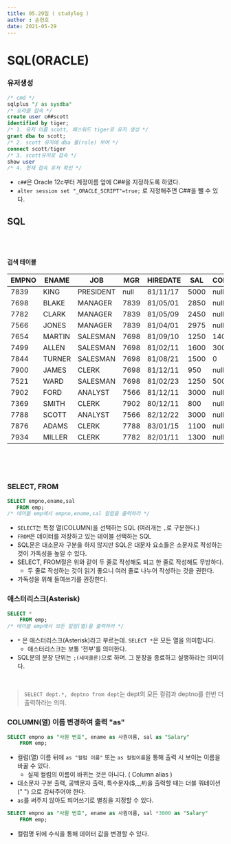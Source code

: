 ```yaml
---
title: 05.29일 ( studylog )
author : 손현호
date: 2021-05-29
---
```




# SQL(ORACLE)


### 유저생성



```sql
/* cmd */
sqlplus "/ as sysdba"
/* 오라클 접속 */
create user c##scott
identified by tiger;
/* 1. 유저 이름 scott, 패스워드 tiger로 유저 생성 */
grant dba to scott;
/* 2. scott 유저에 dba 롤(role) 부여 */
connect scott/tiger
/* 3. scott유저로 접속 */
show user
/* 4. 현재 접속 유저 확인 */
```
- `c##`은 Oracle 12c부터 계정이름 앞에 C##을 지정하도록 하였다.
- `alter session set "_ORACLE_SCRIPT"=true;` 로 지정해주면 C##을 뺄 수 있다.






## SQL 

<br/><br/>

#### 검색 테이블

|EMPNO|ENAME|JOB|MGR|HIREDATE|SAL|COMM|DEPTNO|
|-----|-----|---|---|--------|---|----|------|
7839	|KING|	PRESIDENT	|null|	81/11/17|	5000|		null|10|
7698|	BLAKE|	MANAGER|	7839|	81/05/01|	2850|null|		30
7782|	CLARK|	MANAGER|	7839|	81/05/09|	2450|null|		10
7566|	JONES|	MANAGER|	7839|	81/04/01|	2975|null		|20
7654|	MARTIN|	SALESMAN|	7698|	81/09/10|	1250|	1400|	30
7499|	ALLEN|	SALESMAN|	7698|	81/02/11|	1600|	300|	30
7844	|TURNER	|SALESMAN	|7698	|81/08/21	|1500	|0	|30
7900|	JAMES|	CLERK|	7698|	81/12/11|	950|null		|30
7521|	WARD|	SALESMAN|	7698|	81/02/23|	1250|	500|	30
7902|	FORD|	ANALYST|	7566|	81/12/11|	3000|null|		20
7369|	SMITH|	CLERK|	7902|	80/12/11|	800|null|		20
7788|	SCOTT|	ANALYST|	7566|	82/12/22|	3000|null|		20
7876|	ADAMS|	CLERK|	7788|	83/01/15|	1100|null		|20
7934|	MILLER|	CLERK|	7782|	82/01/11|	1300|null|		10

<br/><br/><br/>



### SELECT, FROM

```sql
SELECT empno,ename,sal
   FROM emp;
/* 테이블 emp에서 empno,ename,sal 컬럼을 출력하라 */
```


- `SELECT`는 특정 열(COLUMN)을 선택하는 SQL (여러개는 `,`로 구분한다.)
- `FROM`은 데이터를 저장하고 있는 테이블 선택하는 SQL
- SQL문은 대소문자 구분을 하지 않지만 SQL은 대문자 요소들은 소문자로 작성하는 것이 가독성을 높일 수 있다.
- SELECT, FROM절은 위와 같이 두 줄로 작성해도 되고 한 줄로 작성해도 무방하다.
    - 두 줄로 작성하는 것이 읽기 좋으니 여러 줄로 나누어 작성하는 것을 권한다.
- 가독성을 위해 들여쓰기를 권장한다. 



### 애스터리스크(Asterisk)

```sql
SELECT *
    FROM emp;
/* 테이블 emp에서 모든 컬럼(열)을 출력하라 */
```

- `*` 은 애스터리스크(Asterisk)라고 부르는데. `SELECT *`은 모든 열을 의미합니다.
    - 애스터리스크는 보통 '전부'를 의미한다.
- SQL문의 문장 단위는 `;(세미콜론)`으로 하며.  그 문장을 종료하고 실행하라는 의미이다.

<br/>

> `SELECT dept.*, deptno from dept`는 dept의 모든 컬럼과 deptno를 한번 더 출력하라는 의미.


### COLUMN(열) 이름 변경하여 출력 "as"

```SQL
SELECT empno as "사원 번호", ename as 사원이름, sal as "Salary"
    FROM emp;
```

- 컬럼(열) 이름 뒤에 `as "컬럼 이름"` 또는 `as 컬럼이름`을 통해 출력 시 보이는 이름을 바꿀 수 있다.
    - 실제 컬럼의 이름이 바뀌는 것은 아니다. ( Column alias )
- 대소문자 구분 출력, 공백문자 출력, 특수문자($,_,#)을 출력할 때는 더블 쿼테이션(" ") 으로 감싸주어야 한다.
- `as`를 써주지 않아도 띄어쓰기로 별칭을 지정할 수 있다.

```SQL
SELECT empno as "사원 번호", ename as 사원이름, sal *3000 as "Salary"
    FROM emp;
```
- 컬럼명 뒤에 수식을 통해 데이터 값을 변경할 수 있다.
